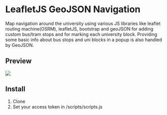 # LeafletJS GeoJSON Navigation
Map navigation around the university using various JS libraries like leaflet routing machine(OSRM), leafletJS, bootstrap and geoJSON for adding custom bus/tram stops and for  marking each university block. Providing some basic info about bus stops and uni blocks in a popup is also handled by GeoJSON.

## Preview
![](git_img/navigation.gif)

## Install
1. Clone
2. Set your access token in /scripts/scripts.js
